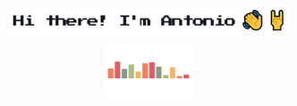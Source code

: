 <p align="left">
  <img src="https://raw.githubusercontent.com/antoniopaolacci/antoniopaolacci/master/hi-there.png" alt="hi there! I'm antonio">
</p>

<p align="center">
  <img width="160" height="100" src="https://raw.githubusercontent.com/antoniopaolacci/antoniopaolacci/master/music-spinner.gif" alt="banner antoniopaolacci github">
</p>
